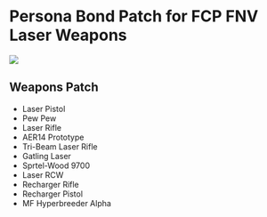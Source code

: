 # Persona Bond Patch for FCP FNV Laser Weapons

![](https://github.com/dave40k/Persona-Bond-Patch-for-FCP-FNV-Laser/blob/v1.0/About/Preview.png)

## Weapons Patch
- Laser Pistol
- Pew Pew
- Laser Rifle
- AER14 Prototype
- Tri-Beam Laser Rifle
- Gatling Laser
- Sprtel-Wood 9700
- Laser RCW
- Recharger Rifle
- Recharger Pistol
- MF Hyperbreeder Alpha
